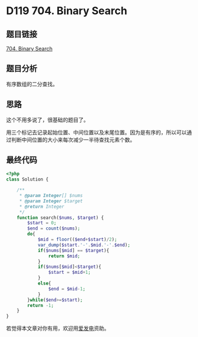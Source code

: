 # D119 704. Binary Search

## 题目链接

[704. Binary Search](https://leetcode.com/problems/binary-search/)

## 题目分析

有序数组的二分查找。

## 思路

这个不用多说了，很基础的题目了。

用三个标记去记录起始位置、中间位置以及末尾位置。因为是有序的，所以可以通过判断中间位置的大小来每次减少一半待查找元素个数。

## 最终代码

```php
<?php
class Solution {

    /**
     * @param Integer[] $nums
     * @param Integer $target
     * @return Integer
     */
    function search($nums, $target) {
        $start = 0;
        $end = count($nums);
        do{
            $mid = floor(($end+$start)/2);
            var_dump($start.'-'.$mid.'-'.$end);
            if($nums[$mid] == $target){
                return $mid;
            } 
            if($nums[$mid]<$target){
                $start = $mid+1;
            }
            else{
                $end = $mid-1;
            }
        }while($end>=$start);
        return -1;
    }
}
```

若觉得本文章对你有用，欢迎用[爱发电](https://afdian.net/@skys215)资助。

